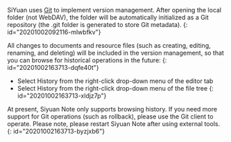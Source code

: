 SiYuan uses [Git](https://git-scm.com/) to implement version management. After opening the local folder (not WebDAV), the folder will be automatically initialized as a Git repository (the .git folder is generated to store Git metadata).
{: id="20201002092116-mlwbfkv"}

All changes to documents and resource files (such as creating, editing, renaming, and deleting) will be included in the version management, so that you can browse for historical operations in the future:
{: id="20201002163713-dqfe40t"}

* Select History from the right-click drop-down menu of the editor tab
* Select History from the right-click drop-down menu of the file tree
{: id="20201002163713-xldjz7p"}

At present, Siyuan Note only supports browsing history. If you need more support for Git operations (such as rollback), please use the Git client to operate. Please note, please restart Siyuan Note after using external tools.
{: id="20201002163713-byzjxb6"}

